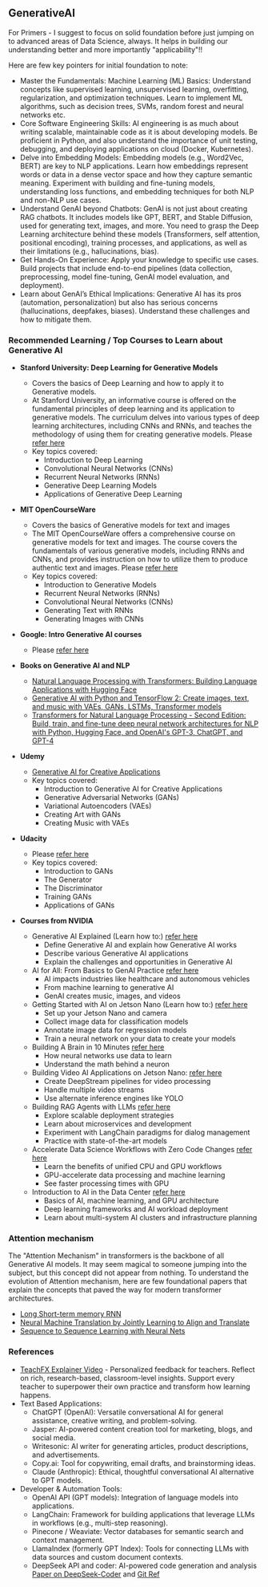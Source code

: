 ## GenerativeAI

For Primers - I suggest to focus on solid foundation before just jumping on to advanced areas of Data Science, always. It helps in building our understanding better and more importantly "applicability"!!

Here are few key pointers for initial foundation to note:
- Master the Fundamentals: Machine Learning (ML) Basics: Understand concepts like supervised learning, unsupervised learning, overfitting, regularization, and optimization techniques. Learn to implement ML algorithms, such as decision trees, SVMs, random forest and neural networks etc.
- Core Software Engineering Skills: AI engineering is as much about writing scalable, maintainable code as it is about developing models. Be proficient in Python, and also understand the importance of unit testing, debugging, and deploying applications on cloud (Docker, Kubernetes).
- Delve into Embedding Models: Embedding models (e.g., Word2Vec, BERT) are key to NLP applications. Learn how embeddings represent words or data in a dense vector space and how they capture semantic meaning. Experiment with building and fine-tuning models, understanding loss functions, and embedding techniques for both NLP and non-NLP use cases.
- Understand GenAI beyond Chatbots: GenAI is not just about creating RAG chatbots. It includes models like GPT, BERT, and Stable Diffusion, used for generating text, images, and more. You need to grasp the Deep Learning architecture behind these models (Transformers, self attention, positional encoding), training processes, and applications, as well as their limitations (e.g., hallucinations, bias).
- Get Hands-On Experience: Apply your knowledge to specific use cases. Build projects that include end-to-end pipelines (data collection, preprocessing, model fine-tuning, GenAI model evaluation, and deployment).
- Learn about GenAI’s Ethical Implications: Generative AI has its pros (automation, personalization) but also has serious concerns (hallucinations, deepfakes, biases). Understand these challenges and how to mitigate them.

### Recommended Learning / Top Courses to Learn about Generative AI

- **Stanford University: Deep Learning for Generative Models**
  - Covers the basics of Deep Learning and how to apply it to Generative models.
  - At Stanford University, an informative course is offered on the fundamental principles of deep learning and its application to generative models. The curriculum delves into various types of deep learning architectures, including CNNs and RNNs, and teaches the methodology of using them for creating generative models. Please [refer here](https://deepgenerativemodels.github.io/2019/)
  - Key topics covered:
    - Introduction to Deep Learning
    - Convolutional Neural Networks (CNNs)
    - Recurrent Neural Networks (RNNs)
    - Generative Deep Learning Models
    - Applications of Generative Deep Learning 
- **MIT OpenCourseWare**
  - Covers the basics of Generative models for text and images
  - The MIT OpenCourseWare offers a comprehensive course on generative models for text and images. The course covers the fundamentals of various generative models, including RNNs and CNNs, and provides instruction on how to utilize them to produce authentic text and images. Please [refer here](https://ocw.mit.edu/courses/16-412j-cognitive-robotics-spring-2016/resources/advanced-lecture-3-image-classification-via-deep-learning/)
  - Key topics covered:
    - Introduction to Generative Models
    - Recurrent Neural Networks (RNNs)
    - Convolutional Neural Networks (CNNs)
    - Generating Text with RNNs
    - Generating Images with CNNs  
- **Google: Intro Generative AI courses**
  - Please [refer here](https://www.cloudskillsboost.google/paths/118)   
- **Books on Generative AI and NLP**
  - [Natural Language Processing with Transformers: Building Language Applications with Hugging Face](https://www.amazon.com/Natural-Language-Processing-Transformers-Applications/dp/1098103246)
  - [Generative AI with Python and TensorFlow 2: Create images, text, and music with VAEs, GANs, LSTMs, Transformer models](https://www.amazon.com.au/Generative-AI-Python-TensorFlow-Transformer/dp/1800200889)
  - [Transformers for Natural Language Processing - Second Edition: Build, train, and fine-tune deep neural network architectures for NLP with Python, Hugging Face, and OpenAI's GPT-3, ChatGPT, and GPT-4](https://www.amazon.com/Transformers-Natural-Language-Processing-architectures/dp/1803247339)
 
- **Udemy**
  - [Generative AI for Creative Applications](https://www.udemy.com/course/generative-ai/)
  - Key topics covered:
    - Introduction to Generative AI for Creative Applications
    - Generative Adversarial Networks (GANs)
    - Variational Autoencoders (VAEs)
    - Creating Art with GANs
    - Creating Music with VAEs  
- **Udacity**
  - Please [refer here](https://www.udacity.com/course/building-generative-adversarial-networks--cd1823)
  - Key topics covered:
    - Introduction to GANs
    - The Generator
    - The Discriminator
    - Training GANs
    - Applications of GANs  

- **Courses from NVIDIA**
  - Generative AI Explained (Learn how to:) [refer here](https://lnkd.in/gBb3peXi)
    - Define Generative AI and explain how Generative AI works
    - Describe various Generative AI applications
    - Explain the challenges and opportunities in Generative AI
  - AI for All: From Basics to GenAI Practice [refer here](https://lnkd.in/gXmmnC4G)
    - AI impacts industries like healthcare and autonomous vehicles
    - From machine learning to generative AI
    - GenAI creates music, images, and videos
  - Getting Started with AI on Jetson Nano (Learn how to:) [refer here](https://lnkd.in/gnmrhBJm)
    - Set up your Jetson Nano and camera
    - Collect image data for classification models
    - Annotate image data for regression models
    - Train a neural network on your data to create your models
  - Building A Brain in 10 Minutes [refer here](https://lnkd.in/gCaA-XKp)
    - How neural networks use data to learn
    - Understand the math behind a neuron
  - Building Video AI Applications on Jetson Nano: [refer here](https://lnkd.in/gNffgw5C)
    - Create DeepStream pipelines for video processing
    - Handle multiple video streams
    - Use alternate inference engines like YOLO
  - Building RAG Agents with LLMs [refer here](https://lnkd.in/gcK2ZJ4a)
    - Explore scalable deployment strategies
    - Learn about microservices and development
    - Experiment with LangChain paradigms for dialog management
    - Practice with state-of-the-art models
  - Accelerate Data Science Workflows with Zero Code Changes [refer here](https://lnkd.in/gF7eVk2V)
    - Learn the benefits of unified CPU and GPU workflows
    - GPU-accelerate data processing and machine learning
    - See faster processing times with GPU
  - Introduction to AI in the Data Center [refer here](https://lnkd.in/gKTS6uMS)
    - Basics of AI, machine learning, and GPU architecture
    - Deep learning frameworks and AI workload deployment
    - Learn about multi-system AI clusters and infrastructure planning

### Attention mechanism

The "Attention Mechanism" in transformers is the backbone of all Generative AI models. It may seem magical to someone jumping into the subject, but this concept did not appear from nothing. To understand the evolution of Attention mechanism, here are few foundational papers that explain the concepts that paved the way for modern transformer architectures.
- [Long Short-term memory RNN](https://arxiv.org/abs/2105.06756)
- [Neural Machine Translation by Jointly Learning to Align and Translate](https://arxiv.org/abs/1409.0473)
- [Sequence to Sequence Learning with Neural Nets](https://arxiv.org/abs/1409.3215)


### References

- [TeachFX Explainer Video](https://www.youtube.com/watch?v=QIL6mQGDTME) - Personalized feedback for teachers. Reflect on rich, research-based, classroom-level insights. Support every teacher to superpower their own practice and transform how learning happens.
- Text Based Applications:
  - ChatGPT (OpenAI): Versatile conversational AI for general assistance, creative writing, and problem-solving.
  - Jasper: AI-powered content creation tool for marketing, blogs, and social media.
  - Writesonic: AI writer for generating articles, product descriptions, and advertisements.
  - Copy.ai: Tool for copywriting, email drafts, and brainstorming ideas.
  - Claude (Anthropic): Ethical, thoughtful conversational AI alternative to GPT models.
- Developer & Automation Tools:
  - OpenAI API (GPT models): Integration of language models into applications.
  - LangChain: Framework for building applications that leverage LLMs in workflows (e.g., multi-step reasoning).
  - Pinecone / Weaviate: Vector databases for semantic search and context management.
  - LlamaIndex (formerly GPT Index): Tools for connecting LLMs with data sources and custom document contexts.
  - DeepSeek API and coder: AI-powered code generation and analysis [Paper on DeepSeek-Coder](https://arxiv.org/abs/2401.14196) and [Git Ref](https://github.com/deepseek-ai/DeepSeek-Coder)


